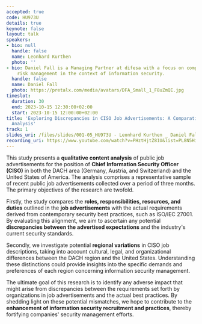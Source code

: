 ```yaml
---
accepted: true
code: HU973U
details: true
keynote: false
layout: talk
speakers:
- bio: null
  handle: false
  name: Leonhard Kurthen
  photo: ''
- bio: Daniel Fall is a Managing Partner at difesa with a focus on compliance and
    risk management in the context of information security.
  handle: false
  name: Daniel Fall
  photo: https://pretalx.com/media/avatars/DFA_Small_1_F8uZmQE.jpg
timeslot:
  duration: 30
  end: 2023-10-15 12:30:00+02:00
  start: 2023-10-15 12:00:00+02:00
title: 'Exploring Discrepancies in CISO Job Advertisements: A Comparative Content
  Analysis'
track: 1
slides_uri: /files/slides/001-05_HU973U - Leonhard Kurthen _ Daniel Fall_Exploring Discrepancies in CISO Job Advertisements.pdf
recording_uri: https://www.youtube.com/watch?v=PHztHjtZ81U&list=PL8N5HiRDvZ-dVdLNXf6kC3WDi8AWBS27g&index=6
---
```


This study presents a **qualitative content analysis** of public job advertisements for the position of **Chief Information Security Officer (CISO)** in both the DACH area (Germany, Austria, and Switzerland) and the United States of America.
The analysis comprises a representative sample of recent public job advertisements collected over a period of three months.
The primary objectives of the research are twofold.

Firstly, the study compares the **roles, responsibilities, resources, and duties** outlined in the **job advertisements** with the actual requirements derived from contemporary security best practices, such as ISO/IEC 27001.
By evaluating this alignment, we aim to ascertain any potential **discrepancies between the advertised expectations** and the industry's current security standards.

Secondly, we investigate potential **regional variations** in CISO job descriptions, taking into account cultural, legal, and organizational differences between the DACH region and the United States.
Understanding these distinctions could provide insights into the specific demands and preferences of each region concerning information security management.

The ultimate goal of this research is to identify any adverse impact that might arise from discrepancies between the requirements set forth by organizations in job advertisements and the actual best practices.
By shedding light on these potential mismatches, we hope to contribute to the **enhancement of information security recruitment and practices**, thereby fortifying companies' security management efforts.